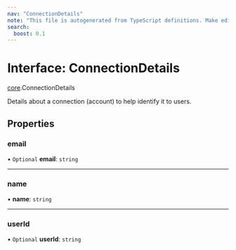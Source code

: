 ```yaml
---
nav: "ConnectionDetails"
note: "This file is autogenerated from TypeScript definitions. Make edits to the comments in the TypeScript file and then run `make docs` to regenerate this file."
search:
  boost: 0.1
---
```

# Interface: ConnectionDetails

[core](../modules/core.md).ConnectionDetails

Details about a connection (account) to help identify it to users.

## Properties

### email

• `Optional` **email**: `string`

___

### name

• **name**: `string`

___

### userId

• `Optional` **userId**: `string`

